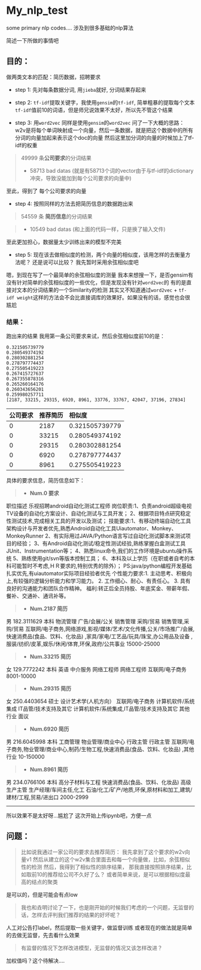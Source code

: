 # My_nlp_test
some primary nlp codes....
涉及到很多基础的nlp算法

简述一下所做的事情吧

## 目的：

做两类文本的匹配：简历数据，招聘要求

- step 1:
 先对每条数据分词, 用```jieba```就好, 分词结果存起来

- step 2:
```tf-idf```提取关键字，我使用```gensim```的```tf-idf```, 简单粗暴的提取每个文本```tf-idf```值前10的词语，但是师兄说效果不太好，所以先不管这个结果

- step 3:
用```word2vec```
同样是使用```gensim```的```word2vec```
问了一下大概的思路：
w2v是将每个单词映射成一个向量，然后一条数据，就是把这个数据中的所有分词的向量加起来表示这个doc的向量
然后这里加分词的向量的时候加上了tf-idf的权重
> 49999 条**公司要求**的分词结果
>* 58713 bad datas
(就是有58713个词的vector由于与tf-idf的dictionary冲突，导致没能加到每个公司要求的向量中)


至此，得到了 每个公司要求的向量

- step 4: 
按照同样的方法去把简历信息的数据跑出来

> 54559 条 **简历信息**的分词结果

>* 10549 bad datas
  (和上面的代码一样，只是换了输入文件)

至此更加担心，数据量太少训练出来的模型不完美

- step 5:
现在该去做相似度的检测，两个向量的相似度，该用怎样的去衡量方法呢？
还是说可以比较？
我先暂时采用余弦相似度吧

嗯，到现在写了一个最简单的余弦相似度的测量
我本来想搜一下，是否gensim有没有针对简单的余弦相似度的一些优化，但是发现没有针对```word2vec```的
有的是直接对文本的分词结果的一个Similarity的检测
其实又不知道通过```word2vec``` + ```tf-idf weight```这样的方法会不会比直接调库的效果好。如果没有的话，感觉也会很尴尬

### 结果：
跑出来的结果
我用第一条公司要求来试，然后余弦相似度前10的是：
```
0.321505739779
0.280549374192
0.280302881254
0.278797774437
0.275505419223
0.267415727637
0.267355878316
0.265260164176
0.260343656201
0.259980257711
[2187, 33215, 29315, 6920, 8961, 33776, 33767, 42047, 37196, 27834]
```


|公司要求|推荐简历|相似度|
|---|:---|:---|
|0|2187|0.321505739779|
|0|33215|0.280549374192|
|0|29315|0.280302881254|
|0|6920|0.278797774437|
|0|8961|0.275505419223|

具体的要求信息，简历信息如下：

>* **Num.0 要求**

职位描述 乐视招聘android自动化测试工程师 岗位职责:1、负责android超级电视TV设备的自动化方案设计、自动化测试与工具开发； 2、根据项目特点研究稳定性测试技术,完成相关工具的开发以及测试； 技能要求:1、有移动终端自动化工具架构设计与开发者优先,熟悉Android自动化工具Uiautomator、Monkey、MonkeyRunner 2、有实际用过JAVA/Python语言写过自动化测试脚本来测试项目的经验； 3、有Android自动化测试/稳定性测试经验,熟练掌握白盒测试工具JUnit、Instrumentation等； 4、熟悉linux命令,我们的工作环境是ubuntu操作系统 5、熟练使用git/svn等版本控制工具； 6、本科及以上学历（在职或者自考的本科可能暂时不考虑,ＨＲ要求的,特别优秀的除外）； PS:java/python编程开发基础扎实优先,有uiautomator实际项目经验者优先 个性能力要求:1. 主动思考、积极向上,有较强的逻辑分析能力和学习能力。 2. 工作细心、耐心、有责任心。 3. 具有良好的沟通能力和团队合作精神。 福利:转正后全员持股、年底奖金、带薪年假、餐补、交通补、通讯补等。
>* **Num.2187 简历**

男	182.3111629	本科	物流管理	广告/会展/公关	销售管理 采购/贸易	销售管理,采购/贸易	互联网/电子商务,网络游戏,影视/媒体/艺术/文化传播,公关/市场推广/会展,快速消费品(食品、饮料、化妆品) ,家具/家电/工艺品/玩具/珠宝,办公用品及设备 ,服装/纺织/皮革,娱乐/休闲/体育,环保,政府/公共事业	15000-25000
>* **Num.33215 简历**

女	129.7772242	本科	英语	中介服务	网络工程师	网络工程师	互联网/电子商务	8001-10000
>* **Num.29315 简历**

女	250.4403654	硕士	设计艺术学(人机方向）	互联网/电子商务	计算机软件/系统集成 IT品管/技术支持及其它	计算机软件/系统集成,IT品管/技术支持及其它	其他行业	面议
>* **Num.6920 简历**

男	216.6045998	本科	工商管理	物业管理/商业中心	行政主管	行政主管	互联网/电子商务,物业管理/商业中心,制药/生物工程,快速消费品(食品、饮料、化妆品) ,其他行业	10-150000

>* **Num.8961 简历**

男	234.0766106	本科	高分子材料与工程	快速消费品(食品、饮料、化妆品)	高级生产主管	生产经理/车间主任,化工	石油/化工/矿产/地质,环保,原材料和加工,建筑/建材/工程,贸易/进出口	2000-2999

---
所以效果不是太好呀...尴尬了
这次开始上传ipynb吧，方便一点

## 问题：

>比如说我通过一家公司的要求去推荐简历：
我先拿到了这个要求的w2v向量v1
然后从建立的这个w2v集合里面去和每一个向量做，比如，余弦相似性的检测
然后，我得到了相似性的排序结果，
那我直接按照排序结果，比如取前10的推荐给公司不久好了么？
或者简单来说，是可以根据相似度最高的结点的聚类

是可以的，但是可能会有点low



> 我也和垚明讨论了一下，也是刚开始的时候我们考虑的一个问题，无监督的话，怎样去评判我们推荐的结果的好坏呢？

人工对公告打label，然后提取一些关键字，做监督训练
或者现在的做法就是简单的去做无监督，先去看什么效果

> 有监督的情况下怎样改进模型，无监督的情况又该怎样改进？

加权值吗？这个待解决....


